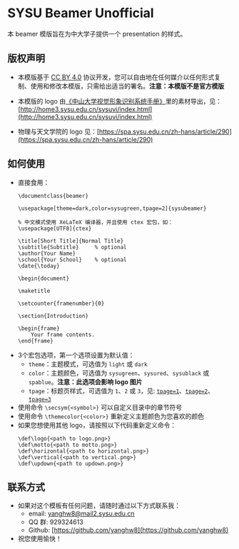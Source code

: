 # SYSU Beamer Unofficial

本 beamer 模版旨在为中大学子提供一个 presentation 的样式。

## 版权声明
- 本模版基于 [CC BY 4.0](https://creativecommons.org/licenses/by/4.0/deed.en) 协议开发，您可以自由地在任何媒介以任何形式复制、使用和修改本模版，只需给出适当的署名。**注意：本模版不是官方模版**

- 本模版的 logo 由[《中山大学视觉形象识别系统手册》](http://home3.sysu.edu.cn/sysuvi/index.html)里的素材导出，见：[http://home3.sysu.edu.cn/sysuvi/index.html](http://home3.sysu.edu.cn/sysuvi/index.html)

- 物理与天文学院的 logo 见：[https://spa.sysu.edu.cn/zh-hans/article/290](https://spa.sysu.edu.cn/zh-hans/article/290)

## 如何使用
- 直接食用：
    ```
    \documentclass{beamer}

    \usepackage[theme=dark,color=sysugreen,tpage=2]{sysubeamer}

    % 中文模式使用 XeLaTeX 编译器，并且使用 ctex 宏包，如：
    \usepackage[UTF8]{ctex}

    \title[Short Title]{Normal Title}
    \subtitle{Subtitle}     % optional
    \author{Your Name}
    \school{Your School}    % optional
    \date{\today}

    \begin{document}
    
    \maketitle

    \setcounter{framenumber}{0}

    \section{Introduction}

    \begin{frame}
        Your frame contents.
    \end{frame}
    ```
- 3个宏包选项，第一个选项设置为默认值：
    - `theme`：主题模式，可选值为 `light` 或 `dark`
    - `color`：主题颜色，可选值为 `sysugreen`、`sysured`、`sysublack` 或 `spablue`。**注意：此选项会影响 logo 图片**
    - `tpage`：标题页样式，可选值为 `1`、`2` 或 `3`，见: [`tpage=1`](figure/tpage1.pdf)、[`tpage=2`](figure/tpage2.pdf)、[`tpage=3`](figure/tpage3.pdf)
- 使用命令 `\secsym{<symbol>}` 可以自定义目录中的章节符号
- 使用命令 `\themecolor{<color>}` 重新定义主题颜色为您喜欢的颜色
- 如果您想使用其他 logo，请按照以下代码重新定义命令：
    ```
    \def\logo{<path to logo.png>}
    \def\motto{<path to motto.png>}
    \def\horizontal{<path to horizontal.png>}
    \def\vertical{<path to vertical.png>}
    \def\updown{<path to updown.png>}
    ```

## 联系方式

- 如果对这个模板有任何问题，请随时通过以下方式联系我：
    - email: [yanghw8@mail2.sysu.edu.cn](mailto:yanghw8@mail2.sysu.edu.cn)
    - QQ 群: 929324613
    - Github: [https://github.com/yanghw8](https://github.com/yanghw8)
- 祝您使用愉快！
